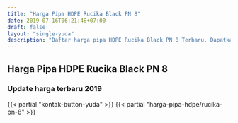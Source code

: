 ```yaml
---
title: "Harga Pipa HDPE Rucika Black PN 8"
date: 2019-07-16T06:21:48+07:00
draft: false
layout: "single-yuda"
description: "Daftar harga pipa HDPE Rucika Black PN 8 Terbaru. Dapatkan harga pipa HDPE terbaik dari distributor pipa HDPE Jakarta"
---
```



## Harga Pipa HDPE Rucika Black PN 8
### Update harga terbaru 2019
{{< partial "kontak-button-yuda" >}}
{{< partial "harga-pipa-hdpe/rucika-pn-8" >}}